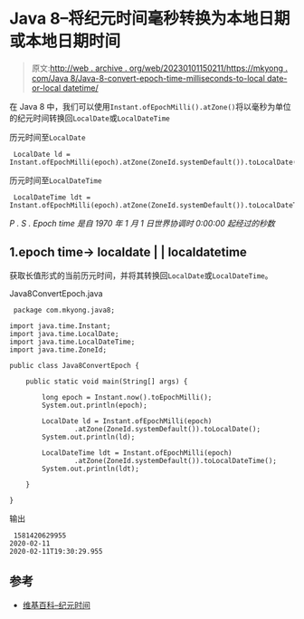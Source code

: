 # Java 8–将纪元时间毫秒转换为本地日期或本地日期时间

> 原文:[http://web . archive . org/web/20230101150211/https://mkyong . com/Java 8/Java-8-convert-epoch-time-milliseconds-to-local date-or-local datetime/](http://web.archive.org/web/20230101150211/https://mkyong.com/java8/java-8-convert-epoch-time-milliseconds-to-localdate-or-localdatetime/)

在 Java 8 中，我们可以使用`Instant.ofEpochMilli().atZone()`将以毫秒为单位的纪元时间转换回`LocalDate`或`LocalDateTime`

历元时间至`LocalDate`

```
 LocalDate ld = Instant.ofEpochMilli(epoch).atZone(ZoneId.systemDefault()).toLocalDate(); 
```

历元时间至`LocalDateTime`

```
 LocalDateTime ldt = Instant.ofEpochMilli(epoch).atZone(ZoneId.systemDefault()).toLocalDateTime(); 
```

*P . S . Epoch time 是自 1970 年 1 月 1 日世界协调时 0:00:00 起经过的秒数*

## 1.epoch time-> localdate | | localdatetime

获取长值形式的当前历元时间，并将其转换回`LocalDate`或`LocalDateTime`。

Java8ConvertEpoch.java

```
 package com.mkyong.java8;

import java.time.Instant;
import java.time.LocalDate;
import java.time.LocalDateTime;
import java.time.ZoneId;

public class Java8ConvertEpoch {

    public static void main(String[] args) {

        long epoch = Instant.now().toEpochMilli();
        System.out.println(epoch);

        LocalDate ld = Instant.ofEpochMilli(epoch)
                .atZone(ZoneId.systemDefault()).toLocalDate();
        System.out.println(ld);

        LocalDateTime ldt = Instant.ofEpochMilli(epoch)
                .atZone(ZoneId.systemDefault()).toLocalDateTime();
        System.out.println(ldt);

    }

} 
```

输出

```
 1581420629955
2020-02-11
2020-02-11T19:30:29.955 
```

## 参考

*   [维基百科–纪元时间](http://web.archive.org/web/20221206104548/https://en.wikipedia.org/wiki/Unix_time)

<input type="hidden" id="mkyong-current-postId" value="15404">